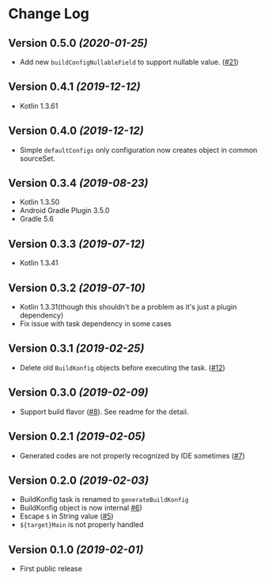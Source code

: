 Change Log
===

Version 0.5.0 *(2020-01-25)*
---

- Add new `buildConfigNullableField` to support nullable value. ([#21](https://github.com/yshrsmz/BuildKonfig/pull/21))


Version 0.4.1 *(2019-12-12)*
---

- Kotlin 1.3.61


Version 0.4.0 *(2019-12-12)*
---

- Simple `defaultConfigs` only configuration now creates object in common sourceSet.


Version 0.3.4 *(2019-08-23)*
---

- Kotlin 1.3.50
- Android Gradle Plugin 3.5.0
- Gradle 5.6

Version 0.3.3 *(2019-07-12)*
---

- Kotlin 1.3.41


Version 0.3.2 *(2019-07-10)*
---

- Kotlin 1.3.31(though this shouldn't be a problem as it's just a plugin dependency)
- Fix issue with task dependency in some cases


Version 0.3.1 *(2019-02-25)*
---

- Delete old `BuildKonfig` objects before executing the task. ([#12](https://github.com/yshrsmz/BuildKonfig/issues/12))


Version 0.3.0 *(2019-02-09)*
---

- Support build flavor ([#8](https://github.com/yshrsmz/BuildKonfig/issues/8)). See readme for the detail.


Version 0.2.1 *(2019-02-05)*
---

- Generated codes are not properly recognized by IDE sometimes ([#7](https://github.com/yshrsmz/BuildKonfig/issues/7))


Version 0.2.0 *(2019-02-03)*
---

- BuildKonfig task is renamed to `generateBuildKonfig`
- BuildKonfig object is now internal [#6](https://github.com/yshrsmz/BuildKonfig/issues/6))
- Escape `$` in String value ([#5](https://github.com/yshrsmz/BuildKonfig/issues/5))
- `${target}Main` is not properly handled


Version 0.1.0 *(2019-02-01)*
---

- First public release
